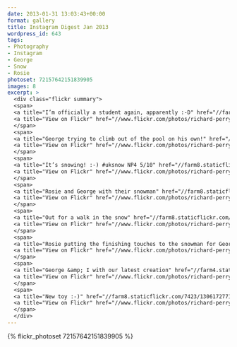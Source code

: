 ```yaml
---
date: 2013-01-31 13:03:43+00:00
format: gallery
title: Instagram Digest Jan 2013
wordpress_id: 643
tags:
- Photography
- Instagram
- George
- Snow
- Rosie
photoset: 72157642151839905
images: 8
excerpt: >
  <div class="flickr summary">
  <span>
  <a title="I’m officially a student again, apparently :-D" href="//farm4.staticflickr.com/3254/13061763253_8ff39b2433_b.jpg" class="image cboxElement" rel="gallery2"><img src="//farm4.staticflickr.com/3254/13061763253_8ff39b2433_q.jpg" alt="I’m officially a student again, apparently :-D"></a>
  <a title="View on Flickr" href="//www.flickr.com/photos/richard-perry/13061763253/" class="flickrlink"> </a>
  </span>
  <span>
  <a title="George trying to climb out of the pool on his own!" href="//farm4.staticflickr.com/3410/13061634545_0cd7776185_b.jpg" class="image cboxElement" rel="gallery2"><img src="//farm4.staticflickr.com/3410/13061634545_0cd7776185_q.jpg" alt="George trying to climb out of the pool on his own!"></a>
  <a title="View on Flickr" href="//www.flickr.com/photos/richard-perry/13061634545/" class="flickrlink"> </a>
  </span>
  <span>
  <a title="It’s snowing! :-) #uksnow NP4 5/10" href="//farm8.staticflickr.com/7323/13061630095_49b966579d_b.jpg" class="image cboxElement" rel="gallery2"><img src="//farm8.staticflickr.com/7323/13061630095_49b966579d_q.jpg" alt="It’s snowing! :-) #uksnow NP4 5/10"></a>
  <a title="View on Flickr" href="//www.flickr.com/photos/richard-perry/13061630095/" class="flickrlink"> </a>
  </span>
  <span>
  <a title="Rosie and George with their snowman" href="//farm8.staticflickr.com/7308/13061748073_a8438dfa20_b.jpg" class="image cboxElement" rel="gallery2"><img src="//farm8.staticflickr.com/7308/13061748073_a8438dfa20_q.jpg" alt="Rosie and George with their snowman"></a>
  <a title="View on Flickr" href="//www.flickr.com/photos/richard-perry/13061748073/" class="flickrlink"> </a>
  </span>
  <span>
  <a title="Out for a walk in the snow" href="//farm8.staticflickr.com/7451/13061947954_755ea3b4f3_b.jpg" class="image cboxElement" rel="gallery2"><img src="//farm8.staticflickr.com/7451/13061947954_755ea3b4f3_q.jpg" alt="Out for a walk in the snow"></a>
  <a title="View on Flickr" href="//www.flickr.com/photos/richard-perry/13061947954/" class="flickrlink"> </a>
  </span>
  <span>
  <a title="Rosie putting the finishing touches to the snowman for George" href="//farm4.staticflickr.com/3501/13061939344_652f782702_b.jpg" class="image cboxElement" rel="gallery2"><img src="//farm4.staticflickr.com/3501/13061939344_652f782702_q.jpg" alt="Rosie putting the finishing touches to the snowman for George"></a>
  <a title="View on Flickr" href="//www.flickr.com/photos/richard-perry/13061939344/" class="flickrlink"> </a>
  </span>
  <span>
  <a title="George &amp; I with our latest creation" href="//farm4.staticflickr.com/3463/13061609505_c4cbe1161c_b.jpg" class="image cboxElement" rel="gallery2"><img src="//farm4.staticflickr.com/3463/13061609505_c4cbe1161c_q.jpg" alt="George &amp; I with our latest creation"></a>
  <a title="View on Flickr" href="//www.flickr.com/photos/richard-perry/13061609505/" class="flickrlink"> </a>
  </span>
  <span>
  <a title="New toy :-)" href="//farm8.staticflickr.com/7423/13061727713_14449e3085_b.jpg" class="image cboxElement" rel="gallery2"><img src="//farm8.staticflickr.com/7423/13061727713_14449e3085_q.jpg" alt="New toy :-)"></a>
  <a title="View on Flickr" href="//www.flickr.com/photos/richard-perry/13061727713/" class="flickrlink"> </a>
  </span>
  </div>
---
```


{% flickr_photoset 72157642151839905 %}